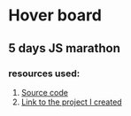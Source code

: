 # Hover board

## 5 days JS marathon

### resources used:
1. [Source code](https://www.youtube.com/channel/UCg8ss4xW9jASrqWGP30jXiw)
2. [Link to the project I created](https://verson-tech.github.io/hover-board/)